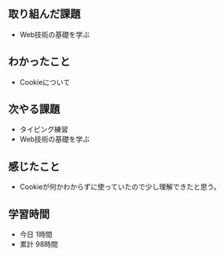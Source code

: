 ## 取り組んだ課題
- Web技術の基礎を学ぶ
## わかったこと
- Cookieについて
## 次やる課題
- タイピング練習
- Web技術の基礎を学ぶ
## 感じたこと
- Cookieが何かわからずに使っていたので少し理解できたと思う。
## 学習時間
- 今日 1時間
- 累計 98時間

